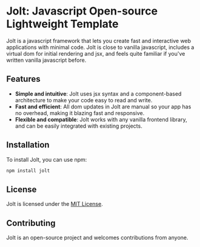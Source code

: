 # Jolt: Javascript Open-source Lightweight Template

Jolt is a javascript framework that lets you create fast and interactive web applications with minimal code. Jolt is close to vanilla javascript, includes a virtual dom for initial rendering and jsx, and feels quite familiar if you've written vanilla javascript before.

## Features

- **Simple and intuitive**: Jolt uses jsx syntax and a component-based architecture to make your code easy to read and write.
- **Fast and efficient**: All dom updates in Jolt are manual so your app has no overhead, making it blazing fast and responsive.
- **Flexible and compatible**: Jolt works with any vanilla frontend library, and can be easily integrated with existing projects.

## Installation

To install Jolt, you can use npm:

```bash
npm install jolt
```

## License

Jolt is licensed under the [MIT License](https://github.com/westbrookdaniel/jolt/blob/master/LICENSE).

## Contributing

Jolt is an open-source project and welcomes contributions from anyone.
